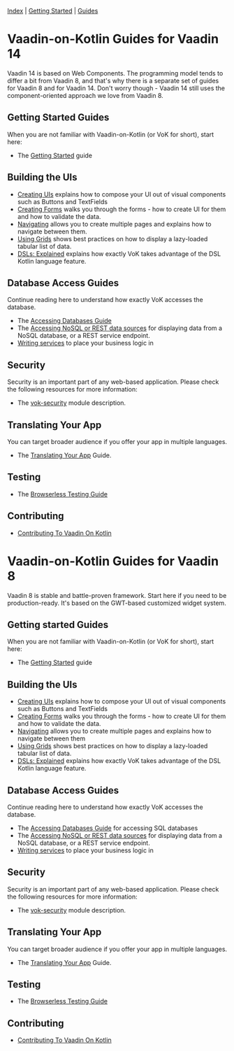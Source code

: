 [Index](index.html) | [Getting Started](gettingstarted-v10.html) | [Guides](vok-guides.html)

# Vaadin-on-Kotlin Guides for Vaadin 14

Vaadin 14 is based on Web Components. The programming model
tends to differ a bit from Vaadin 8, and that's why there is a separate set of guides
for Vaadin 8 and for Vaadin 14. Don't worry though - Vaadin 14 still uses the
component-oriented approach we love from Vaadin 8.

## Getting Started Guides

When you are not familiar with Vaadin-on-Kotlin (or VoK for short), start here:

* The [Getting Started](gettingstarted-v10.md) guide

## Building the UIs

* [Creating UIs](creating_ui-v10.md) explains how to compose your UI out of visual components such as Buttons and TextFields
* [Creating Forms](forms-v10.md) walks you through the forms - how to create UI for them and how to validate the data.
* [Navigating](https://vaadin.com/docs/v10/flow/routing/tutorial-routing-annotation.html)
  allows you to create multiple pages and explains how to navigate between them.
* [Using Grids](grids-v10.md) shows best practices on how to display a lazy-loaded tabular list of data.
* [DSLs: Explained](dsl_explained-v10.md) explains how exactly VoK takes advantage of the DSL Kotlin language feature.

## Database Access Guides

Continue reading here to understand how exactly VoK accesses the database.

* The [Accessing Databases Guide](databases-v10.md)
* The [Accessing NoSQL or REST data sources](nosql_rest_datasources.md) for displaying data
  from a NoSQL database, or a REST service endpoint.
* [Writing services](services.md) to place your business logic in

## Security

Security is an important part of any web-based application. Please check the following resources for more information:

* The [vok-security](https://github.com/mvysny/vaadin-on-kotlin/blob/master/vok-security/README.md) module description.

## Translating Your App

You can target broader audience if you offer your app in multiple languages.

* The [Translating Your App](i18n.md) Guide.

## Testing

* The [Browserless Testing Guide](https://github.com/mvysny/karibu-testing)

## Contributing

* [Contributing To Vaadin On Kotlin](contributing.md)

# Vaadin-on-Kotlin Guides for Vaadin 8

Vaadin 8 is stable and battle-proven framework. Start here if you need to be production-ready.
It's based on the GWT-based customized widget system.

## Getting started Guides

When you are not familiar with Vaadin-on-Kotlin (or VoK for short), start here:

* The [Getting Started](gettingstarted.md) guide

## Building the UIs

* [Creating UIs](creating_ui.md) explains how to compose your UI out of visual components such as Buttons and TextFields
* [Creating Forms](forms.md) walks you through the forms - how to create UI for them and how to validate the data.
* [Navigating](navigating.md) allows you to create multiple pages and explains how to navigate between them
* [Using Grids](grids.md) shows best practices on how to display a lazy-loaded tabular list of data.
* [DSLs: Explained](dsl_explained.md) explains how exactly VoK takes advantage of the DSL Kotlin language feature.

## Database Access Guides

Continue reading here to understand how exactly VoK accesses the database.

* The [Accessing Databases Guide](databases.md) for accessing SQL databases
* The [Accessing NoSQL or REST data sources](nosql_rest_datasources.md) for displaying data
  from a NoSQL database, or a REST service endpoint.
* [Writing services](services.md) to place your business logic in

## Security

Security is an important part of any web-based application. Please check the following resources for more information:

* The [vok-security](https://github.com/mvysny/vaadin-on-kotlin/blob/master/vok-security/README.md) module description.

## Translating Your App

You can target broader audience if you offer your app in multiple languages.

* The [Translating Your App](i18n.md) Guide.

## Testing

* The [Browserless Testing Guide](https://github.com/mvysny/karibu-testing)

## Contributing

* [Contributing To Vaadin On Kotlin](contributing.md)
